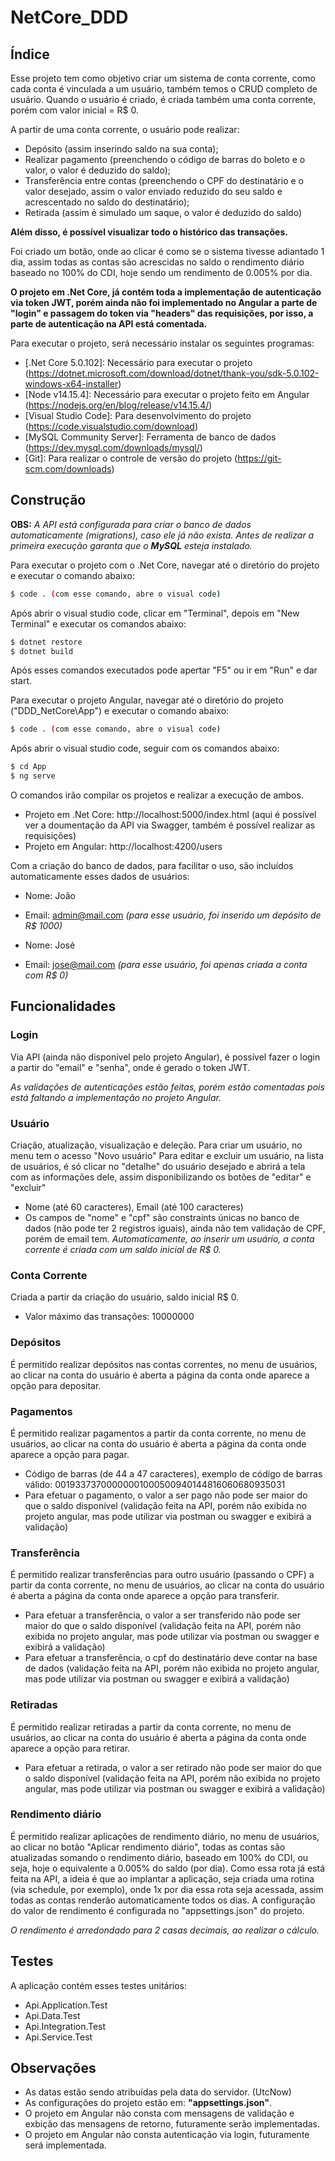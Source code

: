 # NetCore_DDD
 
## Índice

Esse projeto tem como objetivo criar um sistema de conta corrente, como cada conta é vinculada a um usuário, também temos o CRUD completo de usuário.
Quando o usuário é criado, é criada também uma conta corrente, porém com valor inicial = R$ 0.

A partir de uma conta corrente, o usuário pode realizar:
* Depósito (assim inserindo saldo na sua conta);
* Realizar pagamento (preenchendo o código de barras do boleto e o valor, o valor é deduzido do saldo);
* Transferência entre contas (preenchendo o CPF do destinatário e o valor desejado, assim o valor enviado reduzido do seu saldo e acrescentado no saldo do destinatário);
* Retirada (assim é simulado um saque, o valor é deduzido do saldo)

**Além disso, é possível visualizar todo o histórico das transações.**

Foi criado um botão, onde ao clicar é como se o sistema tivesse adiantado 1 dia, assim todas as contas são acrescidas no saldo o rendimento diário baseado no 100% do CDI, hoje sendo um rendimento de 0.005% por dia.

**O projeto em .Net Core, já contém toda a implementação de autenticação via token JWT, porém ainda não foi implementado no Angular a parte de "login" e passagem do token via "headers" das requisições, por isso, a parte de autenticação na API está comentada.**

Para executar o projeto, será necessário instalar os seguintes programas:

- [.Net Core 5.0.102]: Necessário para executar o projeto (https://dotnet.microsoft.com/download/dotnet/thank-you/sdk-5.0.102-windows-x64-installer)
- [Node v14.15.4]: Necessário para executar o projeto feito em Angular (https://nodejs.org/en/blog/release/v14.15.4/)
- [Visual Studio Code]: Para desenvolvimento do projeto (https://code.visualstudio.com/download)
- [MySQL Community Server]: Ferramenta de banco de dados (https://dev.mysql.com/downloads/mysql/)
- [Git]: Para realizar o controle de versão do projeto (https://git-scm.com/downloads)

## Construção

**OBS:** *A API está configurada para criar o banco de dados automaticamente (migrations), caso ele já não exista. Antes de realizar a primeira execução garanta que o **MySQL** esteja instalado.*

Para executar o projeto com o .Net Core, navegar até o diretório do projeto e executar o comando abaixo:

```bash
$ code . (com esse comando, abre o visual code)
```

Após abrir o visual studio code, clicar em "Terminal", depois em "New Terminal" e executar os comandos abaixo:

```bash
$ dotnet restore
$ dotnet build
```

Após esses comandos executados pode apertar "F5" ou ir em "Run" e dar start.

Para executar o projeto Angular, navegar até o diretório do projeto ("DDD_NetCore\App") e executar o comando abaixo:

```bash
$ code . (com esse comando, abre o visual code)
```

Após abrir o visual studio code, seguir com os comandos abaixo:

```bash
$ cd App
$ ng serve
```

O comandos irão compilar os projetos e realizar a execução de ambos.
* Projeto em .Net Core: http://localhost:5000/index.html (aqui é possível ver a doumentação da API via Swagger, também é possível realizar as requisições)
* Projeto em Angular: http://localhost:4200/users

Com a criação do banco de dados, para facilitar o uso, são incluídos automaticamente esses dados de usuários:
* Nome: João
* Email: admin@mail.com
*(para esse usuário, foi inserido um depósito de R$ 1000)*

* Nome: José
* Email: jose@mail.com
*(para esse usuário, foi apenas criada a conta com R$ 0)*

## Funcionalidades

### Login

Via API (ainda não disponível pelo projeto Angular), é possível fazer o login a partir do "email" e "senha", onde é gerado o token JWT.

*As validações de autenticações estão feitas, porém estão comentadas pois está faltando a implementação no projeto Angular.*

### Usuário

Criação, atualização, visualização e deleção.
Para criar um usuário, no menu tem o acesso "Novo usuário"
Para editar e excluir um usuário, na lista de usuários, é só clicar no "detalhe" do usuário desejado e abrirá a tela com as informações dele, assim disponibilizando os botões de "editar" e "excluir"

* Nome (até 60 caracteres), Email (até 100 caracteres)
* Os campos de "nome" e "cpf" são constraints únicas no banco de dados (não pode ter 2 registros iguais), ainda não tem validação de CPF, porém de email tem.
*Automaticamente, ao inserir um usuário, a conta corrente é criada com um saldo inicial de R$ 0.*

### Conta Corrente

Criada a partir da criação do usuário, saldo inicial R$ 0.
* Valor máximo das transações: 10000000

### Depósitos

É permitido realizar depósitos nas contas correntes, no menu de usuários, ao clicar na conta do usuário é aberta a página da conta onde aparece a opção para depositar.

### Pagamentos

É permitido realizar pagamentos a partir da conta corrente, no menu de usuários, ao clicar na conta do usuário é aberta a página da conta onde aparece a opção para pagar.
* Código de barras (de 44 a 47 caracteres), exemplo de código de barras válido: 00193373700000001000500940144816060680935031
* Para efetuar o pagamento, o valor a ser pago não pode ser maior do que o saldo disponível (validação feita na API, porém não exibida no projeto angular, mas pode utilizar via postman ou swagger e exibirá a validação)

### Transferência

É permitido realizar transferências para outro usuário (passando o CPF) a partir da conta corrente, no menu de usuários, ao clicar na conta do usuário é aberta a página da conta onde aparece a opção para transferir.
* Para efetuar a transferência, o valor a ser transferido não pode ser maior do que o saldo disponível (validação feita na API, porém não exibida no projeto angular, mas pode utilizar via postman ou swagger e exibirá a validação)
* Para efetuar a transferência, o cpf do destinatário deve contar na base de dados (validação feita na API, porém não exibida no projeto angular, mas pode utilizar via postman ou swagger e exibirá a validação)

### Retiradas

É permitido realizar retiradas a partir da conta corrente, no menu de usuários, ao clicar na conta do usuário é aberta a página da conta onde aparece a opção para retirar.
* Para efetuar a retirada, o valor a ser retirado não pode ser maior do que o saldo disponível (validação feita na API, porém não exibida no projeto angular, mas pode utilizar via postman ou swagger e exibirá a validação)

### Rendimento diário

É permitido realizar aplicações de rendimento diário, no menu de usuários, ao clicar no botão "Aplicar rendimento diário", todas as contas são atualizadas somando o rendimento diário, baseado em 100% do CDI, ou seja, hoje o equivalente a 0.005% do saldo (por dia).
Como essa rota já está feita na API, a ideia é que ao implantar a aplicação, seja criada uma rotina (via schedule, por exemplo), onde 1x por dia essa rota seja acessada, assim todas as contas renderão automaticamente todos os dias.
A configuração do valor de rendimento é configurada no "appsettings.json" do projeto.

*O rendimento é arredondado para 2 casas decimais, ao realizar o cálculo.*


## Testes
A aplicação contém esses testes unitários:
* Api.Application.Test
* Api.Data.Test
* Api.Integration.Test
* Api.Service.Test


## Observações
* As datas estão sendo atribuídas pela data do servidor. (UtcNow)
* As configurações do projeto estão em: **"appsettings.json"**.
* O projeto em Angular não consta com mensagens de validação e exbição das mensagens de retorno, futuramente serão implementadas.
* O projeto em Angular não consta autenticação via login, futuramente será implementada.